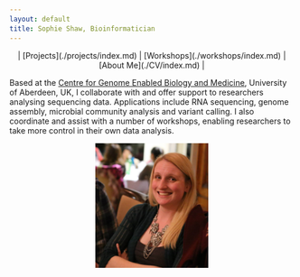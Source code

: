 ```yaml
---
layout: default
title: Sophie Shaw, Bioinformatician
---
```

<center>
| [Projects](./projects/index.md) | [Workshops](./workshops/index.md) | [About Me](./CV/index.md) |
</center>

Based at the [Centre for Genome Enabled Biology and Medicine](http://www.abdn.ac.uk/genomics/), University of Aberdeen, UK, I collaborate with and offer support to researchers analysing sequencing data. Applications include RNA sequencing, genome assembly, microbial community analysis and variant calling. I also coordinate and assist with a number of workshops, enabling researchers to take more control in their own data analysis. 

<center><img src="./Sophie_Shaw_Photo.jpg" width="200"/></center>


